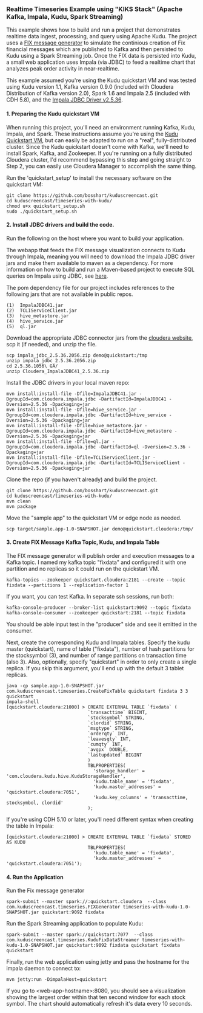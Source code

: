 ### Realtime Timeseries Example using "KIKS Stack" (Apache Kafka, Impala, Kudu, Spark Streaming)

This example shows how to build and run a project that demonstrates realtime data ingest, processing, and query using Apache Kudu. The project uses a [FIX message generator](https://github.com/cloudera-labs/envelope/tree/master/examples/fix) to simulate the continious creation of Fix financial messages which are published to Kafka and then persisted to Kudu using a Spark Streaming job. Once the FIX data is persisted into Kudu, a small web application uses Impala (via JDBC) to feed a realtime chart that analyzes peak order activity in near-realtime. 

This example assumed you're using the Kudu quickstart VM and was tested using Kudu version 1.1, Kafka version 0.9.0 (included with Cloudera Distribution of Kafka version 2.0), Spark 1.6 and Impala 2.5 (included with CDH 5.8), and the [Impala JDBC Driver v2.5.36](http://www.cloudera.com/downloads/connectors/impala/jdbc/2-5-36.html). 

#### 1. Preparing the Kudu quickstart VM
When running this project, you'll need an environment running Kafka, Kudu, Impala, and Spark. These instructions assume you're using the [Kudu Quickstart VM](https://kudu.apache.org/docs/quickstart.html), but can easily be adapted to run on a "real", fully-distributed cluster. Since the Kudu quickstart doesn't come with Kafka, we'll need to install Spark, Kafka, and Zookeeper. If you're running on a fully distributed Cloudera cluster, I'd recommend bypassing this step and going straight to Step 2, you can easily use Cloudera Manager to accomplish the same thing. 

Run the 'quickstart_setup' to install the necessary software on the quickstart VM: 
    
    git clone https://github.com/bosshart/kuduscreencast.git
    cd kuduscreencast/timeseries-with-kudu/
    chmod u+x quickstart_setup.sh
    sudo ./quickstart_setup.sh
    

#### 2. Install JDBC drivers and build the code. 

Run the following on the host where you want to build your application.

The webapp that feeds the FIX message visualization connects to Kudu through Impala, meaning you will need to download the Impala JDBC driver jars and make them available to maven as a dependency. For more information on how to build and run a Maven-based project to execute SQL queries on Impala using JDBC, see [here](https://github.com/onefoursix/Cloudera-Impala-JDBC-Example). 
 
The pom dependency file for our project includes references to the following jars that are not available in public repos. 

    (1)  ImpalaJDBC41.jar
    (2)  TCLIServiceClient.jar
    (3)  hive_metastore.jar
    (4)  hive_service.jar
    (5)  ql.jar
    
Download the appropriate JDBC connector jars from the [cloudera website](http://www.cloudera.com/downloads/connectors/impala/jdbc/2-5-36.html), scp it (if needed), and unzip the file. 

    scp impala_jdbc_2.5.36.2056.zip demo@quickstart:/tmp
    unzip impala_jdbc_2.5.36.2056.zip
    cd 2.5.36.1056\ GA/
    unzip Cloudera_ImpalaJDBC41_2.5.36.zip

Install the JDBC drivers in your local maven repo: 

    mvn install:install-file -Dfile=ImpalaJDBC41.jar -DgroupId=com.cloudera.impala.jdbc -DartifactId=ImpalaJDBC41 -Dversion=2.5.36 -Dpackaging=jar
    mvn install:install-file -Dfile=hive_service.jar -DgroupId=com.cloudera.impala.jdbc -DartifactId=hive_service -Dversion=2.5.36 -Dpackaging=jar
    mvn install:install-file -Dfile=hive_metastore.jar -DgroupId=com.cloudera.impala.jdbc -DartifactId=hive_metastore -Dversion=2.5.36 -Dpackaging=jar
    mvn install:install-file -Dfile=ql.jar -DgroupId=com.cloudera.impala.jdbc -DartifactId=ql -Dversion=2.5.36 -Dpackaging=jar
    mvn install:install-file -Dfile=TCLIServiceClient.jar -DgroupId=com.cloudera.impala.jdbc -DartifactId=TCLIServiceClient -Dversion=2.5.36 -Dpackaging=jar

Clone the repo (if you haven't already) and build the project. 

    git clone https://github.com/bosshart/kuduscreencast.git
    cd kuduscreencast/timeseries-with-kudu/
    mvn clean
    mvn package

Move the "sample app" to the quickstart VM or edge node as needed. 

    scp target/sample.app-1.0-SNAPSHOT.jar demo@quickstart.cloudera:/tmp/

#### 3. Create FIX Message Kafka Topic, Kudu, and Impala Table

The FIX message generator will publish order and execution messages to a Kafka topic. I named my kafka topic "fixdata" and configured it with one partition and no replicas so it could run on the quickstart VM.

    kafka-topics --zookeeper quickstart.cloudera:2181 --create --topic fixdata --partitions 1 --replication-factor 1
    
If you want, you can test Kafka. In separate ssh sessions, run both: 

    kafka-console-producer --broker-list quickstart:9092 --topic fixdata
    kafka-console-consumer --zookeeper quickstart:2181 --topic fixdata    

You should be able input test in the "producer" side and see it emitted in the consumer. 

Next, create the corresponding Kudu and Impala tables. Specify the kudu master (quickstart), name of table ("fixdata"), number of hash partitions for the stocksymbol (3), and number of range partitions on transaction time (also 3). Also, optionally, specify "quickstart" in order to only create a single replica. If you skip this argument, you'll end up with the default 3 tablet replicas. 
    
    java -cp sample.app-1.0-SNAPSHOT.jar com.kuduscreencast.timeseries.CreateFixTable quickstart fixdata 3 3 quickstart
    impala-shell
    [quickstart.cloudera:21000] > CREATE EXTERNAL TABLE `fixdata` (
                                  `transacttime` BIGINT,
                                  `stocksymbol` STRING,
                                  `clordid` STRING,
                                  `msgtype` STRING,
                                  `orderqty` INT,
                                  `leavesqty` INT,
                                  `cumqty` INT,
                                  `avgpx` DOUBLE,
                                  `lastupdated` BIGINT
                                  )
                                  TBLPROPERTIES(
                                    'storage_handler' = 'com.cloudera.kudu.hive.KuduStorageHandler',
                                    'kudu.table_name' = 'fixdata',
                                    'kudu.master_addresses' = 'quickstart.cloudera:7051',
                                    'kudu.key_columns' = 'transacttime, stocksymbol, clordid'
                                  );
    

If you're using CDH 5.10 or later, you'll need different syntax when creating the table in Impala: 

    [quickstart.cloudera:21000] > CREATE EXTERNAL TABLE `fixdata` STORED AS KUDU
                                  TBLPROPERTIES(
                                    'kudu.table_name' = 'fixdata',
                                    'kudu.master_addresses' = 'quickstart.cloudera:7051');

#### 4. Run the Application

    
Run the Fix message generator

    spark-submit --master spark://:quickstart.cloudera  --class com.kuduscreencast.timeseries.FIXGenerator timeseries-with-kudu-1.0-SNAPSHOT.jar quickstart:9092 fixdata

Run the Spark Streaming application to populate Kudu: 
    
    spark-submit --master spark://quickstart:7077  --class com.kuduscreencast.timeseries.KuduFixDataStreamer timeseries-with-kudu-1.0-SNAPSHOT.jar quickstart:9092 fixdata quickstart fixdata quickstart

Finally, run the web application using jetty and pass the hostname for the impala daemon to connect to: 

    mvn jetty:run -DimpalaHost=quickstart
    

If you go to \<web-app-hostname\>:8080, you should see a visualization showing the largest order within that ten second window for each stock symbol. The chart should automatically refresh it's data every 10 seconds.  
